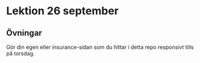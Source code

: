 # Lektion 26 september

## Övningar

Gör din egen eller insurance-sidan som du hittar i detta repo responsivt tills på torsdag.